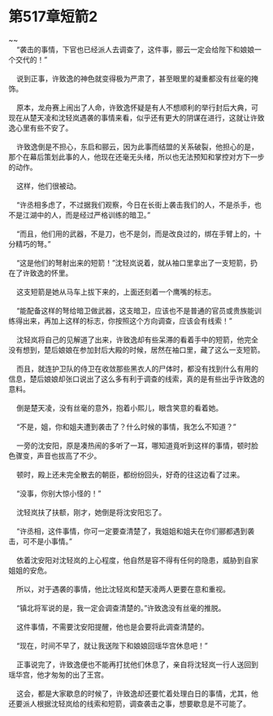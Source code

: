# 第517章短箭2
~~<br>&nbsp;&nbsp;&nbsp;&nbsp;“袭击的事情，下官也已经派人去调查了，这件事，郦云一定会给陛下和娘娘一个交代的！”<br><br>&nbsp;&nbsp;&nbsp;&nbsp;说到正事，许致逸的神色就变得极为严肃了，甚至眼里的凝重都没有丝毫的掩饰。<br><br>&nbsp;&nbsp;&nbsp;&nbsp;原本，龙舟赛上闹出了人命，许致逸怀疑是有人不想顺利的举行封后大典，可现在从楚天凌和沈轻岚遇袭的事情来看，似乎还有更大的阴谋在进行，这就让许致逸心里有些不安了。<br><br>&nbsp;&nbsp;&nbsp;&nbsp;许致逸倒是不担心，东启和郦云，因为此事而结盟的关系破裂，他担心的是，那个在幕后策划此事的人，他现在还毫无头绪，所以也无法预知和掌控对方下一步的动作。<br><br>&nbsp;&nbsp;&nbsp;&nbsp;这样，他们很被动。<br><br>&nbsp;&nbsp;&nbsp;&nbsp;“许丞相多虑了，不过据我们观察，今日在长街上袭击我们的人，不是杀手，也不是江湖中的人，而是经过严格训练的暗卫。”<br><br>&nbsp;&nbsp;&nbsp;&nbsp;“而且，他们用的武器，不是刀，也不是剑，而是改良过的，绑在手臂上的，十分精巧的弩。”<br><br>&nbsp;&nbsp;&nbsp;&nbsp;“这是他们的弩射出来的短箭！”沈轻岚说着，就从袖口里拿出了一支短箭，扔在了许致逸的怀里。<br><br>&nbsp;&nbsp;&nbsp;&nbsp;这支短箭是她从马车上拔下来的，上面还刻着一个鹰嘴的标志。<br><br>&nbsp;&nbsp;&nbsp;&nbsp;“能配备这样的弩给暗卫做武器，这支暗卫，应该也不是普通的官员或贵族能训练得出来，再加上这样的标志，你按照这个方向调查，应该会有线索！”<br><br>&nbsp;&nbsp;&nbsp;&nbsp;沈轻岚将自己的见解道了出来，许致逸却有些呆滞的看着手中的短箭，他完全没有想到，楚后娘娘在参加封后大殿的时候，居然在袖口里，藏了这么一支短箭。<br><br>&nbsp;&nbsp;&nbsp;&nbsp;而且，就连护卫队的侍卫在收敛那些黑衣人的尸体时，都没有找到什么有用的信息，楚后娘娘却张口说出了这么多有利于调查的线索，真的是有些出乎许致逸的意料。<br><br>&nbsp;&nbsp;&nbsp;&nbsp;倒是楚天凌，没有丝毫的意外，抱着小熙儿，眼含笑意的看着她。<br><br>&nbsp;&nbsp;&nbsp;&nbsp;“不是，姐，你和姐夫遭到袭击了？什么时候的事情，我怎么不知道？”<br><br>&nbsp;&nbsp;&nbsp;&nbsp;一旁的沈安阳，原是凑热闹的多听了一耳，哪知道竟听到这样的事情，顿时脸色骤变，声音也拔高了不少。<br><br>&nbsp;&nbsp;&nbsp;&nbsp;顿时，殿上还未完全散去的朝臣，都纷纷回头，好奇的往这边看了过来。<br><br>&nbsp;&nbsp;&nbsp;&nbsp;“没事，你别大惊小怪的！”<br><br>&nbsp;&nbsp;&nbsp;&nbsp;沈轻岚扶了扶额，刚才，她倒是将沈安阳忘了。<br><br>&nbsp;&nbsp;&nbsp;&nbsp;“许丞相，这件事情，你可一定要查清楚了，我姐姐和姐夫在你们郦都遇到袭击，可不是小事情。”<br><br>&nbsp;&nbsp;&nbsp;&nbsp;依着沈安阳对沈轻岚的上心程度，他自然是容不得有任何的隐患，威胁到自家姐姐的安危。<br><br>&nbsp;&nbsp;&nbsp;&nbsp;所以，对于遇袭的事情，他比沈轻岚和楚天凌两人更要在意和重视。<br><br>&nbsp;&nbsp;&nbsp;&nbsp;“镇北将军说的是，我一定会调查清楚的。”许致逸没有丝毫的推脱。<br><br>&nbsp;&nbsp;&nbsp;&nbsp;这件事情，不需要沈安阳提醒，他也是会要将此调查清楚的。<br><br>&nbsp;&nbsp;&nbsp;&nbsp;“现在，时间不早了，就让我送陛下和娘娘回瑶华宫休息吧！”<br><br>&nbsp;&nbsp;&nbsp;&nbsp;正事说完了，许致逸便也不能再打扰他们休息了，亲自将沈轻岚一行人送回到瑶华宫，他才匆匆的出了王宫。<br><br>&nbsp;&nbsp;&nbsp;&nbsp;这会，都是大家歇息的时候了，许致逸却还要忙着处理白日的事情，尤其，他还要派人根据沈轻岚给的线索和短箭，调查袭击之事，想要歇息是不可能了。<br><br>
                    

<script>_fwqdsqadxfw()</script>
<div><script>_dfwf1dw();</script></div>
<div><script>_dfwf1agdw();</script></div>
                